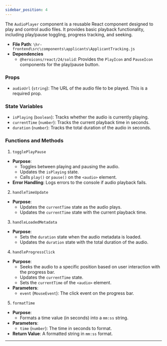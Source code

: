 ```yaml
---
sidebar_position: 4
---
```


The `AudioPlayer` component is a reusable React component designed to play and control audio files. It provides basic playback functionality, including play/pause toggling, progress tracking, and seeking.

- **File Path**: `\hr-frontend\src\components\applicants\ApplicantTracking.js`
- **Dependencies**
  - `@heroicons/react/24/solid`: Provides the `PlayIcon` and `PauseIcon` components for the play/pause button.


### Props
- `audioUrl` (`string`): The URL of the audio file to be played. This is a required prop.

### State Variables
- `isPlaying` (`boolean`): Tracks whether the audio is currently playing.
- `currentTime` (`number`): Tracks the current playback time in seconds.
- `duration` (`number`): Tracks the total duration of the audio in seconds.

### Functions and Methods

1. `togglePlayPause`
- **Purpose**: 
  - Toggles between playing and pausing the audio.
  - Updates the `isPlaying` state.
  - Calls `play()` or `pause()` on the `<audio>` element.
- **Error Handling**: Logs errors to the console if audio playback fails.

2. `handleTimeUpdate`
- **Purpose**:
  - Updates the `currentTime` state as the audio plays.
  - Updates the `currentTime` state with the current playback time.

3. `handleLoadedMetadata`
- **Purpose**: 
  - Sets the `duration` state when the audio metadata is loaded.
  - Updates the `duration` state with the total duration of the audio.

4. `handleProgressClick`
- **Purpose**: 
  - Seeks the audio to a specific position based on user interaction with the progress bar.
  - Updates the `currentTime` state.
  - Sets the `currentTime` of the `<audio>` element.
- **Parameters**:
  - `event` (`MouseEvent`): The click event on the progress bar.

5. `formatTime`
- **Purpose**: 
  - Formats a time value (in seconds) into a `mm:ss` string.
- **Parameters**:
  - `time` (`number`): The time in seconds to format.
- **Return Value**: A formatted string in `mm:ss` format.

---
